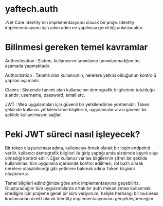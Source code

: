 # yaftech.auth
.Net Core Identity'nin implementasyonu olacak bir proje. Identity implementasyonu için adım adım ne yapılması gerektiği anlatılacaktır.

# Bilinmesi gereken temel kavramlar 
Authentication : Sistem, kullanıcının tanımlanıp tanımlanmadığını bu aşamada yapmaktadır.

Authorization : Tanımlı olan kullanıcının, nerelere yetkisi olduğunun kontrolü yapılan aşamadır.

Claims : Sistemde tanımlı olan kullanıcının demografik bilgilerinin tutulduğu alandır; username, password, email etc.

JWT : Web uygulamaları için güvenli bir yetkilendirme yöntemidir. Token şeklinde kullanıcı yetkilendirme bilgilerini, uygulamalar arası güvenli bir şekilde kullanılmasını sağlar.

# Peki JWT süreci nasıl işleyecek? 
Bir token oluşturulması adına, kullanıcıya örnek olarak bir login endpointi verilir, kullanıcı demografik bilgileri ile giriş yaptığı anda sistemde kayıtlı olup olmadığı kontrol edilir. Eğer kullanıcı var ise  bilgilerinin şifreli bir şekilde kullanılması tüm uygulama içerisinde kontrol edilmesi, rol bazlı olarak nerelere ulaşabileceği gibi yetkilere bakmak adına Token bilgisini oluştururuz.

Temel bilgileri edindiğimize göre artık implementasyona geçebiliriz. Oluşturacağım tüm uygulamalarda ortak bir auth mekanizması kullanmak istediğim için projeme genel bir isim veriyorum, haliyle herhangi bir business kodlamadan direkt olarak Identity implementasyonunu gerçekleştireceğim.

